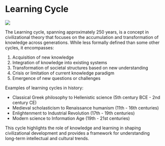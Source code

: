 # Learning Cycle

![](LearningCycle.gif)

The Learning cycle, spanning approximately 250 years, is a concept in civilizational theory that focuses on the accumulation and transformation of knowledge across generations. While less formally defined than some other cycles, it encompasses:

1. Acquisition of new knowledge
2. Integration of knowledge into existing systems
3. Transformation of societal structures based on new understanding
4. Crisis or limitation of current knowledge paradigm
5. Emergence of new questions or challenges

Examples of learning cycles in history:

- Classical Greek philosophy to Hellenistic science (5th century BCE - 2nd century CE)
- Medieval scholasticism to Renaissance humanism (11th - 16th centuries)
- Enlightenment to Industrial Revolution (17th - 19th centuries)
- Modern science to Information Age (19th - 21st centuries)

This cycle highlights the role of knowledge and learning in shaping civilizational development and provides a framework for understanding long-term intellectual and cultural trends.
